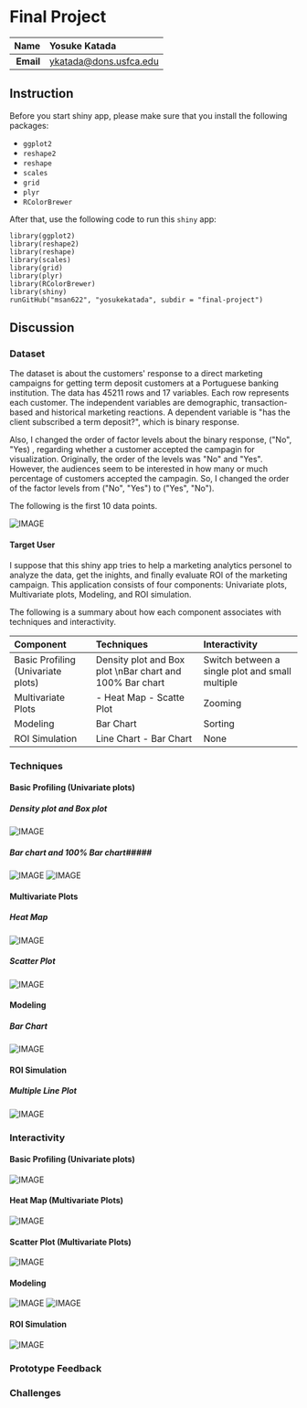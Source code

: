 Final Project
==============================

| **Name**  | Yosuke Katada  |
|----------:|:-------------|
| **Email** | ykatada@dons.usfca.edu |

## Instruction ##
Before you start shiny app, please make sure that you install the following packages:
- `ggplot2`
- `reshape2` 
- `reshape` 
- `scales` 
- `grid` 
- `plyr` 
- `RColorBrewer` 

After that, use the following code to run this `shiny` app:

```
library(ggplot2)
library(reshape2)
library(reshape)
library(scales)
library(grid)
library(plyr)
library(RColorBrewer)
library(shiny)
runGitHub("msan622", "yosukekatada", subdir = "final-project")
```

## Discussion ##

### Dataset ###
The dataset is about the customers' response to a direct marketing campaigns for getting term deposit customers at a Portuguese banking institution. The data has 45211 rows and 17 variables. Each row represents each customer. The independent variables are demographic, transaction-based and historical marketing reactions. A dependent variable is "has the client subscribed a term deposit?", which is binary response. 

Also, I changed the order of factor levels about the binary response, ("No", "Yes) , regarding whether a customer accepted the campagin for visualization. Originally, the order of the levels was "No" and "Yes". However, the audiences seem to be interested in how many or much percentage of customers accepted the campagin. So, I changed the order of the factor levels from ("No", "Yes") to ("Yes", "No").

The following is the first 10 data points.

![IMAGE](img/dataset.png)

#### Target User ####
I suppose that this shiny app tries to help a marketing analytics personel to analyze the data, get the inights, and finally evaluate ROI of the marketing campaign. This application consists of four components: Univariate plots, Multivariate plots, Modeling, and ROI simulation. 

The following is a summary about how each component associates with techniques and interactivity.

| **Component**  | **Techniques**  | **Interactivity**  |
|:---------------|:----------------|:--------------------|
| Basic Profiling (Univariate plots) | Density plot and Box plot \nBar chart and 100% Bar chart | Switch between a single plot and small multiple |
| Multivariate Plots | - Heat Map - Scatte Plot | Zooming |
| Modeling | Bar Chart | Sorting |
| ROI Simulation | Line Chart - Bar Chart | None |


### Techniques ###

#### Basic Profiling (Univariate plots) ####

##### Density plot and Box plot #####

![IMAGE](img/dataset.png)

##### Bar chart and 100% Bar chart#####

![IMAGE](img/bar.png)
![IMAGE](img/100bar.png)

#### Multivariate Plots ####

##### Heat Map #####
![IMAGE](img/heatmap.png)


##### Scatter Plot #####
![IMAGE](img/scatterplot.png)

#### Modeling ####
##### Bar Chart #####
![IMAGE](img/coef.png)


#### ROI Simulation ####
##### Multiple Line Plot #####

![IMAGE](img/roi.png)



### Interactivity ###

#### Basic Profiling (Univariate plots) ####

![IMAGE](img/basicprofiling.png)


#### Heat Map (Multivariate Plots) ####
![IMAGE](img/heatmap_ui.png)


#### Scatter Plot (Multivariate Plots) ####
![IMAGE](img/scatterplot_ui.png)


#### Modeling ####
![IMAGE](img/logisticreg_ui.png)
![IMAGE](img/logisticreg_ui2.png)

#### ROI Simulation ####
![IMAGE](img/roi_ui.png)


### Prototype Feedback ###


### Challenges ###